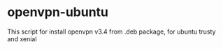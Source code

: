 # openvpn-ubuntu

This script for install openvpn v3.4 from .deb package, for ubuntu trusty and xenial
